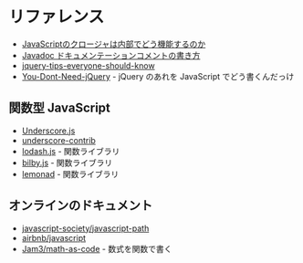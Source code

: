 # リファレンス


- [JavaScriptのクロージャは内部でどう機能するのか](http://postd.cc/how-do-javascript-closures-work-under-the-hood/)
- [Javadoc ドキュメンテーションコメントの書き方](http://qiita.com/maku77/items/6410c67ce95e08d8d1bd)
- [jquery-tips-everyone-should-know](https://github.com/AllThingsSmitty/jquery-tips-everyone-should-know)
- [You-Dont-Need-jQuery](https://github.com/oneuijs/You-Dont-Need-jQuery) - jQuery のあれを JavaScript でどう書くんだっけ


## 関数型 JavaScript

- [Underscore.js](http://underscorejs.org/)
- [underscore-contrib](https://github.com/documentcloud/underscore-contrib)
- [lodash.js](https://lodash.com/) - 関数ライブラリ
- [bilby.js](https://github.com/puffnfresh/bilby.js) - 関数ライブラリ
- [lemonad](https://github.com/fogus/lemonad) - 関数ライブラリ


## オンラインのドキュメント

- [javascript-society/javascript-path](https://github.com/javascript-society/javascript-path)
- [airbnb/javascript](https://github.com/airbnb/javascript)
- [Jam3/math-as-code](https://github.com/Jam3/math-as-code) - 数式を関数で書く

